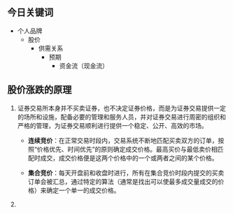 ## 今日关键词

- 个人品牌
	- 股价
		- 供需关系
			- 预期
				- 资金流（现金流）

## 股价涨跌的原理

1. 证券交易所本身并不买卖证券，也不决定证券价格，而是为证券交易提供一定的场所和设施，配备必要的管理和服务人员，并对证券交易进行周密的组织和严格的管理，为证券交易顺利进行提供一个稳定、公开、高效的市场。

	 - **连续竞价**：在正常交易时段内，交易系统不断地匹配买卖双方的订单，按照“价格优先、时间优先”的原则确定成交价格。最高买价与最低卖价相匹配时成交，成交价格便是这两个价格中的一个或两者之间的某个价格。
    
	- **集合竞价**：每天开盘前和收盘时进行，所有在集合竞价时段内提交的买卖订单会被汇总，通过特定的算法（通常是找出可以使最多成交量成交的价格）来确定一个单一的成交价格。

2. 